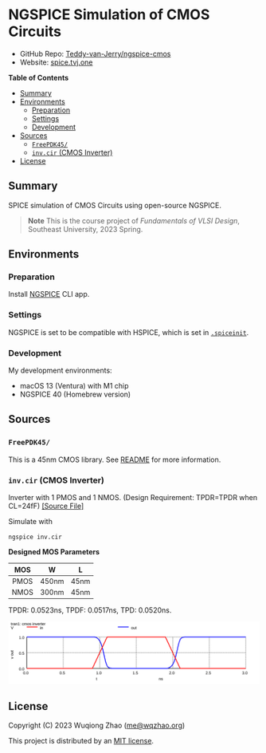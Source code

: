 # NGSPICE Simulation of CMOS Circuits <!-- omit in toc -->

- GitHub Repo: [Teddy-van-Jerry/ngspice-cmos](https://github.com/Teddy-van-Jerry/ngspice-cmos)
- Website: [spice.tvj.one](https://spice.tvj.one)

**Table of Contents**
- [Summary](#summary)
- [Environments](#environments)
  - [Preparation](#preparation)
  - [Settings](#settings)
  - [Development](#development)
- [Sources](#sources)
  - [`FreePDK45/`](#freepdk45)
  - [`inv.cir` (CMOS Inverter)](#invcir-cmos-inverter)
- [License](#license)

## Summary
SPICE simulation of CMOS Circuits using open-source NGSPICE.

> **Note** This is the course project of *Fundamentals of VLSI Design*, Southeast University, 2023 Spring.

## Environments
### Preparation
Install [NGSPICE](https://ngspice.sourceforge.io/) CLI app.

### Settings
NGSPICE is set to be compatible with HSPICE,
which is set in [`.spiceinit`](.spiceinit).

### Development
My development environments:
- macOS 13 (Ventura) with M1 chip
- NGSPICE 40 (Homebrew version)

## Sources
### `FreePDK45/`
This is a 45nm CMOS library.
See [README](FreePDK45/README) for more information.

### `inv.cir` (CMOS Inverter)
Inverter with 1 PMOS and 1 NMOS.
(Design Requirement: TPDR=TPDR when CL=24fF)
[[Source File]](inv.cir)

Simulate with
```shell
ngspice inv.cir
```

**Designed MOS Parameters**

|  MOS  |   W   |   L   |
| :---: | :---: | :---: |
| PMOS  | 450nm | 45nm  |
| NMOS  | 300nm | 45nm  |

TPDR: 0.0523ns, TPDF: 0.0517ns, TPD: 0.0520ns.

![CMOS Inverter Response](fig/plot_inv_t.svg)

## License
Copyright (C) 2023 Wuqiong Zhao (me@wqzhao.org)

This project is distributed by an [MIT license](LICENSE).
